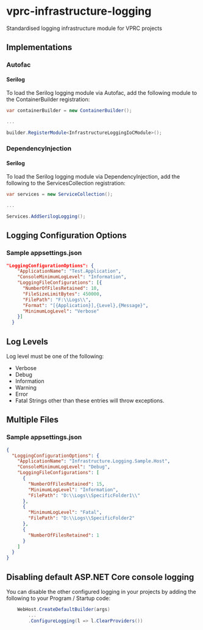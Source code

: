 # vprc-infrastructure-logging

Standardised logging infrastructure module for VPRC projects

## Implementations

### Autofac

#### Serilog
To load the Serilog logging module via Autofac, add the following module to the ContainerBuilder registration:
```C#
var containerBuilder = new ContainerBuilder();

...

builder.RegisterModule<InfrastructureLoggingIoCModule>();
```

### DependencyInjection

#### Serilog
To load the Serilog logging module via DependencyInjection, add the following to the ServicesCollection registration:
```C#
var services = new ServiceCollection();

...

Services.AddSerilogLogging();
```

## Logging Configuration Options
### Sample appsettings.json
```json
"LoggingConfigurationOptions": {
    "ApplicationName": "Test.Application",
    "ConsoleMinimumLogLevel": "Information",
    "LoggingFileConfigurations": [{
      "NumberOfFilesRetained": 10,
	  "FileSizeLimitBytes": 450000,
	  "FilePath": "F:\\Logs\\",
	  "Format": "[{Application}],{Level},{Message}",
      "MinimumLogLevel": "Verbose"
    }]
  }

```
## Log Levels
Log level must be one of the following:

- Verbose
- Debug
- Information
- Warning
- Error
- Fatal
Strings other than these entries will throw exceptions.
## Multiple Files
### Sample appsettings.json
```json
{
  "LoggingConfigurationOptions": {
    "ApplicationName": "Infrastructure.Logging.Sample.Host",
    "ConsoleMinimumLogLevel": "Debug",
    "LoggingFileConfigurations": [
      {
        "NumberOfFilesRetained": 15,
        "MinimumLogLevel": "Information",
        "FilePath": "D:\\Logs\\SpecificFolder1\\"
      },
      {
        "MinimumLogLevel": "Fatal",
        "FilePath": "D:\\Logs\\SpecificFolder2"
      },
      {
        "NumberOfFilesRetained": 1
      }
    ]
  }
}
```

## Disabling default ASP.NET Core console logging
You can disable the other configured logging in your projects by adding the following to your Program / Startup code:
```C#
	WebHost.CreateDefaultBuilder(args)
		...
		.ConfigureLogging(l => l.ClearProviders())
```
